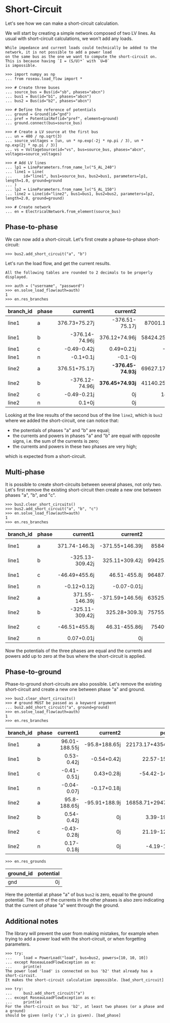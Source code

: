 # Short-Circuit

Let's see how we can make a short-circuit calculation.

We will start by creating a simple network composed of two LV lines. As usual with short-circuit calculations, we
won't add any loads.

```{note}
While impedance and current loads could technically be added to the network, it is not possible to add a power load
on the same bus as the one we want to compute the short-circuit on. This is because having `I = (S/U)*` with `U=0`
is impossible.
```

```pycon
>>> import numpy as np
... from roseau.load_flow import *

>>> # Create three buses
... source_bus = Bus(id="sb", phases="abcn")
... bus1 = Bus(id="b1", phases="abcn")
... bus2 = Bus(id="b2", phases="abcn")

>>> # Define the reference of potentials
... ground = Ground(id="gnd")
... pref = PotentialRef(id="pref", element=ground)
... ground.connect(bus=source_bus)

>>> # Create a LV source at the first bus
... un = 400 / np.sqrt(3)
... source_voltages = [un, un * np.exp(-2j * np.pi / 3), un * np.exp(2j * np.pi / 3)]
... vs = VoltageSource(id="vs", bus=source_bus, phases="abcn", voltages=source_voltages)

>>> # Add LV lines
... lp1 = LineParameters.from_name_lv("S_AL_240")
... line1 = Line(
...     id="line1", bus1=source_bus, bus2=bus1, parameters=lp1, length=1.0, ground=ground
... )
... lp2 = LineParameters.from_name_lv("S_AL_150")
... line2 = Line(id="line2", bus1=bus1, bus2=bus2, parameters=lp2, length=2.0, ground=ground)

>>> # Create network
... en = ElectricalNetwork.from_element(source_bus)
```

## Phase-to-phase

We can now add a short-circuit. Let's first create a phase-to-phase short-circuit:

```pycon
>>> bus2.add_short_circuit("a", "b")
```

Let's run the load flow, and get the current results.

```{note}
All the following tables are rounded to 2 decimals to be properly displayed.
```

```pycon
>>> auth = ("username", "password")
>>> en.solve_load_flow(auth=auth)
1
>>> en.res_branches
```

| branch_id | phase |       current1 |           current2 |             power1 |                  power2 |      potential1 |        potential2 |
|:----------|:------|---------------:|-------------------:|-------------------:|------------------------:|----------------:|------------------:|
| line1     | a     |  376.73+75.27j |     -376.51-75.17j |  87001.18-17383.7j |     -69627.17+24139.23j |       230.94+0j |     190.15-26.15j |
| line1     | b     | -376.14-74.96j |      376.12+74.96j | 58424.25+66571.96j |     -41140.25-59810.05j |    -115.47-200j |    -74.72-173.91j |
| line1     | c     |    -0.49-0.42j |         0.49+0.21j |        -26.73-147j |           -14.9+126.71j |    -115.47+200j |   -117.06+208.26j |
| line1     | n     |      -0.1+0.1j |            -0.1-0j |                 0j |             -0.15+0.85j |              0j |         1.63-8.2j |
| line2     | a     |  376.51+75.17j | **-376.45-74.93j** | 69627.17-24139.23j | **-14217.89+41992.79j** |   190.15-26.15j | **57.69-100.07j** |
| line2     | b     | -376.12-74.96j |  **376.45+74.93j** | 41140.25+59810.05j |  **14217.89-41992.79j** |  -74.72-173.91j | **57.69-100.07j** |
| line2     | c     |    -0.49-0.21j |                 0j |       14.9-126.71j |                      0j | -117.06+208.26j |   -120.25+224.73j |
| line2     | n     |         0.1+0j |                 0j |         0.15-0.85j |                      0j |       1.63-8.2j |        4.88-24.6j |

Looking at the line results of the second bus of the line `line2`, which is `bus2` where we added the short-circuit,
one can notice that:

* the potentials of phases "a" and "b" are equal;
* the currents and powers in phases "a" and "b" are equal with opposite signs, i.e. the sum of the currents is zero;
* the currents and powers in these two phases are very high;

which is expected from a short-circuit.

## Multi-phase

It is possible to create short-circuits between several phases, not only two. Let's first remove the existing
short-circuit then create a new one between phases "a", "b", and "c".

```pycon
>>> bus2.clear_short_circuits()
>>> bus2.add_short_circuit("a", "b", "c")
>>> en.solve_load_flow(auth=auth)
1
>>> en.res_branches
```

| branch_id | phase |        current1 |        current2 |             power1 |              power2 |     potential1 |      potential2 |
|:----------|:------|----------------:|----------------:|-------------------:|--------------------:|---------------:|----------------:|
| line1     | a     |   371.74-146.3j | -371.55+146.39j |  85849.16+33785.8j | -63525.86-24647.08j |      230.94-0j |    170.63-0.89j |
| line1     | b     | -325.13-309.42j |  325.11+309.42j | 99425.41+29296.84j | -75755.17-20038.48j |   -115.47-200j |  -91.49-148.71j |
| line1     | c     |   -46.49+455.6j |    46.51-455.8j | 96487.77+43308.67j |  -75409.92-31858.5j |   -115.47+200j |  -85.88+156.68j |
| line1     | n     |     -0.12+0.12j |     -0.07-0.01j |                 0j |          -0.4+0.53j |             0j |      6.74-7.09j |
| line2     | a     |  371.55-146.39j | -371.59+146.56j | 63525.86+24647.08j |    3541.55-1646.58j |   170.63-0.89j | **-6.74+7.09j** |
| line2     | b     | -325.11-309.42j |   325.28+309.3j | 75755.17+20038.48j |       1.41+4388.76j | -91.49-148.71j | **-6.74+7.09j** |
| line2     | c     |   -46.51+455.8j |   46.31-455.86j |  75409.92+31858.5j |   -3542.97-2742.18j | -85.88+156.68j | **-6.74+7.09j** |
| line2     | n     |      0.07+0.01j |              0j |          0.4-0.53j |                  0j |     6.74-7.09j |    20.21-21.26j |

Now the potentials of the three phases are equal and the currents and powers add up to zero at the bus where the
short-circuit is applied.

## Phase-to-ground

Phase-to-ground short-circuits are also possible. Let's remove the existing short-circuit and create a new one
between phase "a" and ground.

```pycon
>>> bus2.clear_short_circuits()
>>> # ground MUST be passed as a keyword argument
... bus2.add_short_circuit("a", ground=ground)
>>> en.solve_load_flow(auth=auth)
1
>>> en.res_branches
```

| branch_id | phase |      current1 |      current2 |             power1 |              power2 |      potential1 |      potential2 |
|:----------|:------|--------------:|--------------:|-------------------:|--------------------:|----------------:|----------------:|
| line1     | a     | 96.01-188.55j | -95.8+188.65j | 22173.17+43543.72j | -16858.71-29476.66j |       230.94+0j |     160.3-7.97j |
| line1     | b     |    0.53-0.42j |   -0.54+0.42j |      22.57-153.79j |       -3.39+192.16j |    -115.47-200j | -166.27-225.68j |
| line1     | c     |   -0.41-0.51j |    0.43+0.28j |     -54.42-141.47j |      -21.19+121.75j |    -115.47+200j | -162.05+176.44j |
| line1     | n     |   -0.04-0.07j |   -0.17+0.18j |                 0j |         4.19+13.62j |              0j |   -50.72-25.69j |
| line2     | a     |  95.8-188.65j | -95.91+188.9j | 16858.71+29476.66j |                  0j |     160.3-7.97j |          **0j** |
| line2     | b     |    0.54-0.42j |            0j |       3.39-192.16j |                  0j | -166.27-225.68j | -267.74-277.02j |
| line2     | c     |   -0.43-0.28j |            0j |      21.19-121.75j |                  0j | -162.05+176.44j | -255.11+129.31j |
| line2     | n     |    0.17-0.18j |            0j |       -4.19-13.62j |                  0j |   -50.72-25.69j |  -152.11-77.04j |

```pycon
>>> en.res_grounds
```

| ground_id | potential |
|:----------|----------:|
| gnd       |        0j |

Here the potential at phase "a" of bus `bus2` is zero, equal to the ground potential. The sum of the currents in the
other phases is also zero indicating that the current of phase "a" went through the ground.

## Additional notes

The library will prevent the user from making mistakes, for example when trying to add a power load with the
short-circuit, or when forgetting parameters.

```pycon
>>> try:
...     load = PowerLoad("load", bus=bus2, powers=[10, 10, 10])
... except RoseauLoadFlowException as e:
...     print(e)
The power load 'load' is connected on bus 'b2' that already has a short-circuit.
It makes the short-circuit calculation impossible. [bad_short_circuit]
```

```pycon
>>> try:
...     bus2.add_short_circuit("a")
... except RoseauLoadFlowException as e:
...     print(e)
For the short-circuit on bus 'b2', at least two phases (or a phase and a ground)
should be given (only ('a',) is given). [bad_phase]
```
